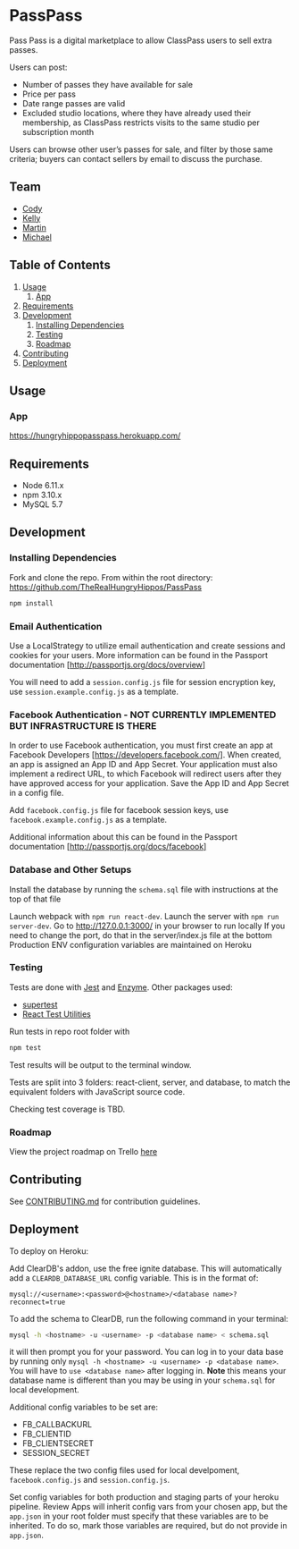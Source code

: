 # PassPass

Pass Pass is a digital marketplace to allow ClassPass users to sell extra passes. 

Users can post:
* Number of passes they have available for sale 
* Price per pass
* Date range passes are valid
* Excluded studio locations, where they have already used their membership, as ClassPass restricts visits to the same studio per subscription month

Users can browse other user’s passes for sale, and filter by those same criteria; buyers can contact sellers by email to discuss the purchase.

## Team

  - [Cody](https://github.com/cody-unger)
  - [Kelly](https://github.com/whithang)
  - [Martin](https://github.com/mkchang)
  - [Michael](https://github.com/mbntex)

## Table of Contents

1. [Usage](#usage)
    1. [App](#app)
1. [Requirements](#requirements)
1. [Development](#development)
    1. [Installing Dependencies](#installing-dependencies)
    1. [Testing](#testing)
    1. [Roadmap](#roadmap)
1. [Contributing](#contributing)
1. [Deployment](#deployment)

## Usage

### App
https://hungryhippopasspass.herokuapp.com/

## Requirements

- Node 6.11.x
- npm 3.10.x
- MySQL 5.7

## Development

### Installing Dependencies
Fork and clone the repo. From within the root directory:
https://github.com/TheRealHungryHippos/PassPass

```sh
npm install
```

### Email Authentication
Use a LocalStrategy to utilize email authentication and create sessions and cookies for your users. More information can be found in the Passport documentation [http://passportjs.org/docs/overview]

You will need to add a `session.config.js` file for session encryption key, use `session.example.config.js` as a template.

### Facebook Authentication - NOT CURRENTLY IMPLEMENTED BUT INFRASTRUCTURE IS THERE
In order to use Facebook authentication, you must first create an app at Facebook Developers [https://developers.facebook.com/]. When created, an app is assigned an App ID and App Secret. Your application must also implement a redirect URL, to which Facebook will redirect users after they have approved access for your application. Save the App ID and App Secret in a config file.

Add `facebook.config.js` file for facebook session keys, use `facebook.example.config.js` as a template.

Additional information about this can be found in the Passport documentation [http://passportjs.org/docs/facebook]

### Database and Other Setups
Install the database by running the `schema.sql` file with instructions at the top of that file

Launch webpack with `npm run react-dev`.
Launch the server with `npm run server-dev`.
Go to http://127.0.0.1:3000/ in your browser to run locally
If you need to change the port, do that in the server/index.js file at the bottom
Production ENV configuration variables are maintained on Heroku

### Testing

Tests are done with [Jest](https://facebook.github.io/jest) and [Enzyme](http://airbnb.io/enzyme/index.html). Other packages used:
- [supertest](https://www.npmjs.com/package/supertest)
- [React Test Utilities](https://facebook.github.io/react/docs/test-utils.html)

Run tests in repo root folder with
```sh
npm test
```

Test results will be output to the terminal window.

Tests are split into 3 folders: react-client, server, and database, to match the equivalent folders with JavaScript source code.

Checking test coverage is TBD.

### Roadmap

View the project roadmap on Trello [here](https://trello.com/b/Rsxkw459/passpass)

## Contributing

See [CONTRIBUTING.md](CONTRIBUTING.md) for contribution guidelines.

## Deployment
To deploy on Heroku:

Add ClearDB's addon, use the free ignite database. This will automatically add a `CLEARDB_DATABASE_URL` config variable. This is in the format of: 

`mysql://<username>:<password>@<hostname>/<database name>?reconnect=true`

To add the schema to ClearDB, run the following command in your terminal:
```bash
mysql -h <hostname> -u <username> -p <database name> < schema.sql
```
it will then prompt you for your password. You can log in to your data base by running only `mysql -h <hostname> -u <username> -p <database name>`. You will have to `use <database name>` after logging in. **Note** this means your database name is different than you may be using in your `schema.sql` for local development.

Additional config variables to be set are:
- FB_CALLBACKURL
- FB_CLIENTID
- FB_CLIENTSECRET
- SESSION_SECRET

These replace the two config files used for local develpoment, `facebook.config.js` and `session.config.js`. 

Set config variables for both production and staging parts of your heroku pipeline. Review Apps will inherit config vars from your chosen app, but the `app.json` in your root folder must specify that these variables are to be inherited. To do so, mark those variables are required, but do not provide in `app.json`.